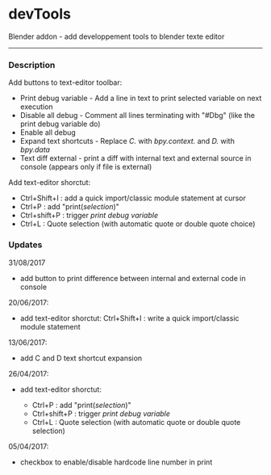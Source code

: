 # devTools
Blender addon - add developpement tools to blender texte editor

---

### Description

Add buttons to text-editor toolbar:

- Print debug variable - Add a line in text to print selected variable on next execution
- Disable all debug - Comment all lines terminating with "#Dbg" (like the print debug variable do)
- Enable all debug
- Expand text shortcuts - Replace _C._ with _bpy.context._ and _D._ with _bpy.data_
- Text diff external - print a diff with internal text and external source in console (appears only if file is external)

Add text-editor shorctut:

- Ctrl+Shift+I : add a quick import/classic module statement at cursor
- Ctrl+P : add "print(*selection*)"
- Ctrl+shift+P : trigger *print debug variable*
- Ctrl+L : Quote selection (with automatic quote or double quote choice)


### Updates

31/08/2017
  - add button to print difference between internal and external code in console

20/06/2017:
  - add text-editor shorctut: Ctrl+Shift+I : write a quick import/classic module statement

13/06/2017:
  - add C and D text shortcut expansion

26/04/2017:
  - add text-editor shorctut:

    - Ctrl+P : add "print(*selection*)"
    - Ctrl+shift+P : trigger *print debug variable*
    - Ctrl+L : Quote selection (with automatic quote or double quote selection)

05/04/2017:

  - checkbox to enable/disable hardcode line number in print
